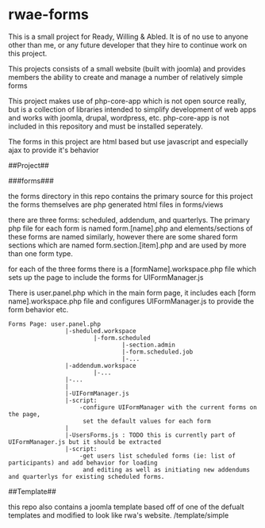 # rwae-forms
This is a small project for Ready, Willing & Abled. It is of no use to anyone other than 
me, or any future developer that they hire to continue work on this project. 

This projects consists of a small website (built with joomla) and provides
members the ability to create and manage a number of relatively simple forms

This project makes use of php-core-app which is not open source really, but is a 
collection of libraries intended to simplify development of web apps and works with 
joomla, drupal, wordpress, etc. php-core-app is not included in this repository
and must be installed seperately.

The forms in this project are html based but use javascript and especially ajax to provide
it's behavior

##Project##

###forms###

the forms directory in this repo contains the primary source for this project
the forms themselves are php generated html files in forms/views

there are three forms: scheduled, addendum, and quarterlys. The primary php file 
for each form is named form.[name].php and elements/sections of these forms are named 
similarly, however there are some shared form sections which are named form.section.[item].php
and are used by more than one form type.

for each of the three forms there is a [formName].workspace.php file which sets up the page to 
include the forms for UIFormManager.js

There is user.panel.php which in the main form page, it includes each [form name].workspace.php file
and configures UIFormManager.js to provide the form behavior etc.

```
Forms Page: user.panel.php
				|-sheduled.workspace
						|-form.scheduled
								|-section.admin
								|-form.scheduled.job
								|-...
				|-addendum.workspace
						|-...
				|-...
				|
				|-UIFormManager.js
				|-script:
					-configure UIFormManager with the current forms on the page,
					 set the default values for each form
				|
				|-UsersForms.js : TODO this is currently part of UIFormManager.js but it should be extracted
				|-script:
					-get users list scheduled forms (ie: list of participants) and add behavior for loading 
					 and editing as well as initiating new addendums and quarterlys for existing scheduled forms.
```

##Template##

this repo also contains a joomla template based off of one of the defualt templates and modified to look like rwa's website.
/template/simple 

